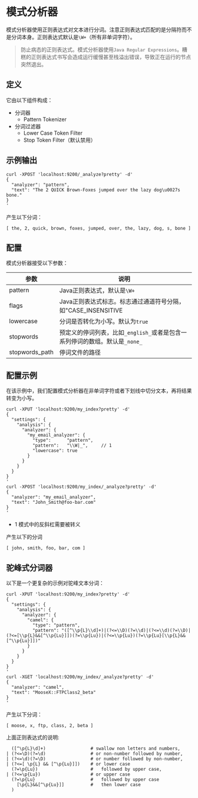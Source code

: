 # 模式分析器

模式分析器使用正则表达式对文本进行分词。注意正则表达式匹配的是分隔符而不是分词本身。正则表达式默认是`\W+`（所有非单词字符）。

> 防止病态的正则表达式。模式分析器使用`Java Regular Expressions`。糟糕的正则表达式书写会造成运行缓慢甚至栈溢出错误，导致正在运行的节点突然退出。

## 定义

它由以下组件构成：

- 分词器
	+ Pattern Tokenizer
- 分词过滤器
	+ Lower Case Token Filter
	+ Stop Token Filter（默认禁用）

## 示例输出

```
curl -XPOST 'localhost:9200/_analyze?pretty' -d'
{
  "analyzer": "pattern",
  "text": "The 2 QUICK Brown-Foxes jumped over the lazy dog\u0027s bone."
}
'
```

产生以下分词：

```
[ the, 2, quick, brown, foxes, jumped, over, the, lazy, dog, s, bone ]
```

## 配置

模式分析器接受以下参数：

|参数|说明|
|---|---|
|pattern|Java正则表达式，默认是`\W+`|
|flags|Java正则表达式标志。标志通过通道符号分隔，如"CASE_INSENSITIVE|COMMENTS"|
|lowercase|分词是否转化为小写。默认为`true`|
|stopwords|预定义的停词列表，比如`_english_`或者是包含一系列停词的数组。默认是`_none_`|
|stopwords_path|停词文件的路径|

## 配置示例

在该示例中，我们配置模式分析器在非单词字符或者下划线中切分文本，再将结果转变为小写。

```
curl -XPUT 'localhost:9200/my_index?pretty' -d'
{
  "settings": {
    "analysis": {
      "analyzer": {
        "my_email_analyzer": {
          "type":      "pattern",
          "pattern":   "\\W|_", 	// 1
          "lowercase": true
        }
      }
    }
  }
}
'
curl -XPOST 'localhost:9200/my_index/_analyze?pretty' -d'
{
  "analyzer": "my_email_analyzer",
  "text": "John_Smith@foo-bar.com"
}
'
```

- 1 模式中的反斜杠需要被转义

产生以下的分词

```
[ john, smith, foo, bar, com ]
```

## 驼峰式分词器

以下是一个更复杂的示例对驼峰文本分词：

```
curl -XPUT 'localhost:9200/my_index?pretty' -d'
{
  "settings": {
    "analysis": {
      "analyzer": {
        "camel": {
          "type": "pattern",
          "pattern": "([^\\p{L}\\d]+)|(?<=\\D)(?=\\d)|(?<=\\d)(?=\\D)|(?<=[\\p{L}&&[^\\p{Lu}]])(?=\\p{Lu})|(?<=\\p{Lu})(?=\\p{Lu}[\\p{L}&&[^\\p{Lu}]])"
        }
      }
    }
  }
}
'
curl -XGET 'localhost:9200/my_index/_analyze?pretty' -d'
{
  "analyzer": "camel",
  "text": "MooseX::FTPClass2_beta"
}
'
```

产生以下分词：

```
[ moose, x, ftp, class, 2, beta ]
```

上面正则表达式的说明:

```
  ([^\p{L}\d]+)                 # swallow non letters and numbers,
| (?<=\D)(?=\d)                 # or non-number followed by number,
| (?<=\d)(?=\D)                 # or number followed by non-number,
| (?<=[ \p{L} && [^\p{Lu}]])    # or lower case
  (?=\p{Lu})                    #   followed by upper case,
| (?<=\p{Lu})                   # or upper case
  (?=\p{Lu}                     #   followed by upper case
    [\p{L}&&[^\p{Lu}]]          #   then lower case
  )
 ```
